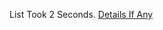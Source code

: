 List Took 2 Seconds.
[Details If Any](https://github.com/deathbybandaid/piholeparser/blob/master/RecentRunLogs/parsingscripts/CAMELEONHosts.md)

